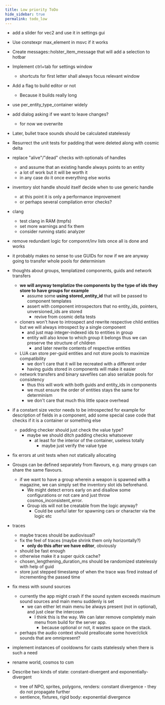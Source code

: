 ```yaml
---
title: Low priority ToDo
hide_sidebar: true
permalink: todo_low
---
```


- add a slider for vec2 and use it in settings gui

- Use constexpr max_element in msvc if it works

- Create messages::holster_item_message that will add a selection to hotbar

- Implement ctrl+tab for settings window
	- shortcuts for first letter shall always focus relevant window

- Add a flag to build editor or not
	- Because it builds really long

- use per_entity_type_container widely

- add dialog asking if we want to leave changes?
	- for now we overwrite

- Later, bullet trace sounds should be calculated statelessly
- Resurrect the unit tests for padding that were deleted along with cosmic delta

- replace "alive"/"dead" checks with optionals of handles
	- and assume that an existing handle always points to an entity
	- a lot of work but it will be worth it
	- in any case do it once everything else works

- inventory slot handle should itself decide when to use generic handle
	- at this point it is only a performance improvement
	- or perhaps several compilation error checks?

- clang
	- test clang in RAM (tmpfs)
	- set more warnings and fix them
	- consider running static analyzer

- remove redundant logic for componnt/inv lists once all is done and works

- it probably makes no sense to use GUIDs for now if we are anyway going to transfer whole pools for determinism

- thoughts about groups, templatized components, guids and network transfers 
	- **we will anyway templatize the components by the type of ids they store to have groups for example**
		- assume some **using stored_entity_id** that will be passed to component templates
		- assert with component introspectors that no entity_ids, pointers, unversioned_ids are stored
			- revive from cosmic delta tests
	- cloners won't have to introspect and rewrite respective child entities but we will always introspect by a single component
		- and just map integer-indexed ids to entities in group
		- entity will also know to which group it belongs thus we can preserve the structure of children
			- and later rewrite contents of respective entities
	- LUA can store per-guid entities and not store pools to maximize compatibility
		- we don't care that it will be recreated with a different order
		- having guids stored in components will make it easier
	- network transfers and binary savefiles can also serialize pools for consistency
		- thus this will work with both guids and entity_ids in components
		- we must ensure the order of entities stays the same for determinism
		- we don't care that much this little space overhead 


- if a constant size vector needs to be introspected for example for description of fields in a component,
	add some special case code that checks if it is a container or something else
	- padding checker should just check the value type?
		- maybe we should ditch padding checks whatsoever
			- at least for the interior of the container, useless totally
				- maybe just verify the value type

- fix errors at unit tests when not statically allocating 
- Groups can be defined separately from flavours, e.g. many groups can share the same flavours.
	- if we want to have a group wherein a weapon is spawned with a magazine, we can simply set the inventory slot ids beforehand.
		- We might detect errors early on and disallow some configurations or not care and just throw cosmos_inconsistent_error.
		- Group ids will not be creatable from the logic anyway?
			- Could be useful later for spawning cars or character via the logic etc
- traces
	- maybe traces should be audiovisual?
	- fix the feel of traces (maybe shrink them only horizontally?)
		- **only do this after we have editor**, obviously
	- should be fast enough
	- otherwise make it a super quick cache?
	- chosen_lengthening_duration_ms should be randomized statelessly with help of guid
	- store just stepped timestamp of when the trace was fired instead of incrementing the passed time 


- fix mess with sound sources
	- currently the app might crash if the sound system exceeds maximum sound sources and main menu suddenly is set
		- we can either let main menu be always present (not in optional), and just clear the intercosm
			- I think this is the way. We can later remove completely main menu from build for the server app.
				- because optional or not, it wastes space on the stack.
	- perhaps the audio context should preallocate some hover/click sounds that are omnipresent?

- implement instances of cooldowns for casts statelessly when there is such a need

- rename world, cosmos to csm

- Describe two kinds of state: constant-divergent and exponentially-divergent
	- tree of NPO, sprites, polygons, renders: constant divergence - they do not propagate further
	- sentience, fixtures, rigid body: exponential divergence
